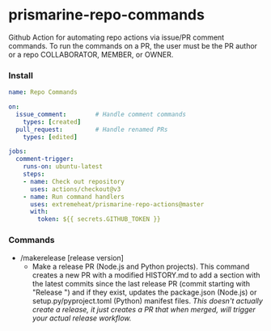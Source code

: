# prismarine-repo-commands

Github Action for automating repo actions via issue/PR comment commands. To run the commands on a PR, the user must be the PR author or a repo COLLABORATOR, MEMBER, or OWNER.

### Install
```yaml
name: Repo Commands

on:
  issue_comment:        # Handle comment commands
    types: [created]
  pull_request:         # Handle renamed PRs
    types: [edited]

jobs:
  comment-trigger:
    runs-on: ubuntu-latest
    steps:
    - name: Check out repository
      uses: actions/checkout@v3
    - name: Run command handlers
      uses: extremeheat/prismarine-repo-actions@master
      with:
        token: ${{ secrets.GITHUB_TOKEN }}
```

### Commands
* /makerelease [release version]
  * Make a release PR (Node.js and Python projects). This command creates a new PR with a modified HISTORY.md to add a section with the latest commits since the last release PR (commit starting with "Release ") and if they exist, updates the package.json (Node.js) or setup.py/pyproject.toml (Python) manifest files. *This doesn't actually create a release, it just creates a PR that when merged, will trigger your actual release workflow.*
<!-- * /fixlint -- run `npm run fix` on the current PR, then push the update to the PR -->


